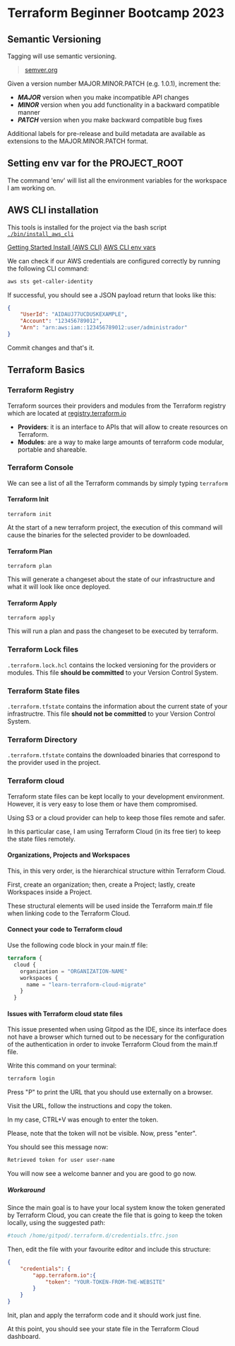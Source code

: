 # Terraform Beginner Bootcamp 2023

## Semantic Versioning

Tagging will use semantic versioning.

> [semver.org](https://semver.org/)

Given a version number MAJOR.MINOR.PATCH (e.g. 1.0.1), increment the:

-    ***MAJOR*** version when you make incompatible API changes
-    ***MINOR*** version when you add functionality in a backward compatible manner
-    ***PATCH*** version when you make backward compatible bug fixes

Additional labels for pre-release and build metadata are available as extensions to the MAJOR.MINOR.PATCH format.

## Setting env var for the PROJECT_ROOT

The command 'env' will list all the environment variables for the workspace I am working on.

## AWS CLI installation

This tools is installed for the project via the bash script [`./bin/install_aws_cli`](./bin/install_aws_cli)

[Getting Started Install (AWS CLI)](https://docs.aws.amazon.com/cli/latest/userguide/getting-started-install.html)
[AWS CLI env vars](https://docs.aws.amazon.com/cli/latest/userguide/cli-configure-envvars.html)

We can check if our AWS credentials are configured correctly by running the following CLI command:

```sh
aws sts get-caller-identity
```
If successful, you should see a JSON payload return that looks like this:
```json
{
    "UserId": "AIDAUJ77UCDUSKEXAMPLE",
    "Account": "123456789012",
    "Arn": "arn:aws:iam::123456789012:user/administrador"
}
```
Commit changes and that's it.

## Terraform Basics

### Terraform Registry

Terraform sources their providers and modules from the Terraform registry which are located at [registry.terraform.io](https://registry.terraform.io/)

- **Providers**: it is an interface to APIs that will allow to create resources on Terraform.
- **Modules**: are a way to make large amounts of terraform code modular, portable and shareable.

### Terraform Console

We can see a list of all the Terraform commands by simply typing `terraform`

#### Terraform Init
`terraform init`

At the start of a new terraform project, the execution of this command will cause the binaries for the selected provider to be downloaded.

#### Terraform Plan
`terraform plan`

This will generate a changeset about the state of our infrastructure and what it will look like once deployed.

#### Terraform Apply
`terraform apply`

This will run a plan and pass the changeset to be executed by terraform.

### Terraform Lock files

`.terraform.lock.hcl` contains the locked versioning for the providers or modules.
This file **should be committed** to your Version Control System.

### Terraform State files
`.terraform.tfstate` contains the information about the current state of your infrastructre. 
This file **should not be committed** to your Version Control System.

### Terraform Directory
`.terraform.tfstate` contains the downloaded binaries that correspond to the provider used in the project.

### Terraform cloud

Terraform state files can be kept locally to your development environment. However, it is very easy to lose them or have them compromised.

Using S3 or a cloud provider can help to keep those files remote and safer.

In this particular case, I am using Terraform Cloud (in its free tier) to keep the state files remotely.

#### Organizations, Projects and Workspaces

This, in this very order, is the hierarchical structure within Terraform Cloud.

First, create an organization; then, create a Project; lastly, create Workspaces inside a Project.

These structural elements will be used inside the Terraform main.tf file when linking code to the Terraform Cloud.

#### Connect your code to Terraform cloud

Use the following code block in your main.tf file:

```terraform
terraform {
  cloud {
    organization = "ORGANIZATION-NAME"
    workspaces {
      name = "learn-terraform-cloud-migrate"
    }
  }
```
#### Issues with Terraform cloud state files

This issue presented when using Gitpod as the IDE, since its interface does not have a browser which turned out to be necessary for the configuration of the authentication in order to invoke Terraform Cloud from the main.tf file.

Write this command on your terminal:

```bash
terraform login
```

Press "P" to print the URL that you should use externally on a browser.

Visit the URL, follow the instructions and copy the token.

In my case, CTRL+V was enough to enter the token. 

Please, note that the token will not be visible. Now, press "enter".

You should see this message now:

```bash
Retrieved token for user user-name
```

You will now see a welcome banner and you are good to go now.

##### Workaround
Since the main goal is to have your local system know the token generated by Terraform Cloud, you can create the file that is going to keep the token locally, using the suggested path:

```bash
#touch /home/gitpod/.terraform.d/credentials.tfrc.json
```

Then, edit the file with your favourite editor and include this structure:

```json
{
    "credentials": {
        "app.terraform.io":{
            "token": "YOUR-TOKEN-FROM-THE-WEBSITE"
        }
    }
}
```
Init, plan and apply the terraform code and it should work just fine.

At this point, you should see your state file in the Terraform Cloud dashboard.
